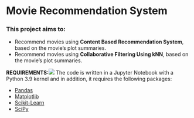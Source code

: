 
# Movie Recommendation System

### This project aims to:

- Recommend movies using **Content Based Recommendation System**, based on the movie’s plot summaries.
- Recommend movies using **Collaborative Filtering Using kNN**, based on the movie’s plot summaries.

**REQUIREMENTS:![](Aspose.Words.e37c25dd-c0ee-4eff-9c80-006d8432fce1.001.png)**
The code is written in a Jupyter Notebook with a Python 3.9  kernel and in addition, it requires the following packages:

- [Pandas](http://pandas.pydata.org/)
- [Matplotlib](http://matplotlib.org/)
- [Scikit-Learn](https://scikit-learn.org/)
- [SciPy](https://scipy.org/)
